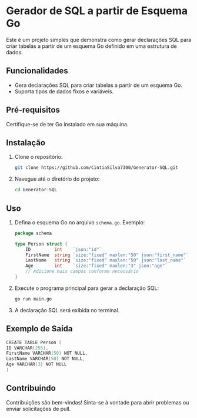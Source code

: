 # Gerador de SQL a partir de Esquema Go

Este é um projeto simples que demonstra como gerar declarações SQL para criar tabelas a partir de um esquema Go definido em uma estrutura de dados.

## Funcionalidades

- Gera declarações SQL para criar tabelas a partir de um esquema Go.
- Suporta tipos de dados fixos e variáveis.

## Pré-requisitos

Certifique-se de ter Go instalado em sua máquina.

## Instalação

1. Clone o repositório:

   ```bash
   git clone https://github.com/CintiaSilva7300/Generator-SQL.git
   ```

2. Navegue até o diretório do projeto:

   ```bash
   cd Generator-SQL
   ```

## Uso

1. Defina o esquema Go no arquivo `schema.go`. Exemplo:

   ```go
   package schema

   type Person struct {
       ID         int    `json:"id"`
       FirstName  string `size:"fixed" maxlen:"50" json:"first_name"`
       LastName   string `size:"fixed" maxlen:"50" json:"last_name"`
       Age        int    `size:"fixed" maxlen:"3" json:"age"`
       // Adicione mais campos conforme necessário
   }
   ```

2. Execute o programa principal para gerar a declaração SQL:

   ```bash
   go run main.go
   ```

3. A declaração SQL será exibida no terminal.

## Exemplo de Saída

```GO
CREATE TABLE Person (
ID VARCHAR(255),
FirstName VARCHAR(50) NOT NULL,
LastName VARCHAR(50) NOT NULL,
Age VARCHAR(3) NOT NULL
)
```

## Contribuindo

Contribuições são bem-vindas! Sinta-se à vontade para abrir problemas ou enviar solicitações de pull.
